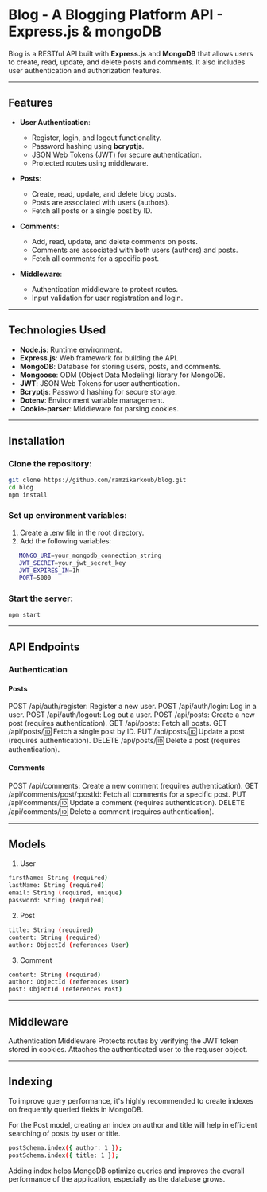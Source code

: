 # Blog - A Blogging Platform API - Express.js & mongoDB

Blog is a RESTful API built with **Express.js** and **MongoDB** that allows users to create, read, update, and delete posts and comments. It also includes user authentication and authorization features.

---

## Features

- **User Authentication**:

  - Register, login, and logout functionality.
  - Password hashing using **bcryptjs**.
  - JSON Web Tokens (JWT) for secure authentication.
  - Protected routes using middleware.

- **Posts**:

  - Create, read, update, and delete blog posts.
  - Posts are associated with users (authors).
  - Fetch all posts or a single post by ID.

- **Comments**:

  - Add, read, update, and delete comments on posts.
  - Comments are associated with both users (authors) and posts.
  - Fetch all comments for a specific post.

- **Middleware**:
  - Authentication middleware to protect routes.
  - Input validation for user registration and login.

---

## Technologies Used

- **Node.js**: Runtime environment.
- **Express.js**: Web framework for building the API.
- **MongoDB**: Database for storing users, posts, and comments.
- **Mongoose**: ODM (Object Data Modeling) library for MongoDB.
- **JWT**: JSON Web Tokens for user authentication.
- **Bcryptjs**: Password hashing for secure storage.
- **Dotenv**: Environment variable management.
- **Cookie-parser**: Middleware for parsing cookies.

---

## Installation

### Clone the repository:

```bash
git clone https://github.com/ramzikarkoub/blog.git
cd blog
npm install
```

### Set up environment variables:

1. Create a .env file in the root directory.
2. Add the following variables:

```bash
   MONGO_URI=your_mongodb_connection_string
   JWT_SECRET=your_jwt_secret_key
   JWT_EXPIRES_IN=1h
   PORT=5000
```

### Start the server:

```bash
npm start
```

---

## API Endpoints

### Authentication

#### Posts

POST /api/auth/register: Register a new user.
POST /api/auth/login: Log in a user.
POST /api/auth/logout: Log out a user.
POST /api/posts: Create a new post (requires authentication).
GET /api/posts: Fetch all posts.
GET /api/posts/:id: Fetch a single post by ID.
PUT /api/posts/:id: Update a post (requires authentication).
DELETE /api/posts/:id: Delete a post (requires authentication).

#### Comments

POST /api/comments: Create a new comment (requires authentication).
GET /api/comments/post/:postId: Fetch all comments for a specific post.
PUT /api/comments/:id: Update a comment (requires authentication).
DELETE /api/comments/:id: Delete a comment (requires authentication).

---

## Models

1.  User

```bash
firstName: String (required)
lastName: String (required)
email: String (required, unique)
password: String (required)
```

2.  Post

```bash
title: String (required)
content: String (required)
author: ObjectId (references User)
```

3.  Comment

```bash
content: String (required)
author: ObjectId (references User)
post: ObjectId (references Post)
```

---

## Middleware

Authentication Middleware
Protects routes by verifying the JWT token stored in cookies.
Attaches the authenticated user to the req.user object.

---

## Indexing

To improve query performance, it's highly recommended to create indexes on frequently queried fields in MongoDB.

For the Post model, creating an index on author and title will help in efficient searching of posts by user or title.

```bash
postSchema.index({ author: 1 });
postSchema.index({ title: 1 });
```

Adding index helps MongoDB optimize queries and improves the overall performance of the application, especially as the database grows.
